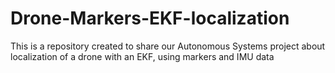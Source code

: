 # Drone-Markers-EKF-localization
This is a repository created to share our Autonomous Systems project about localization of a drone with an EKF, using markers and IMU data
